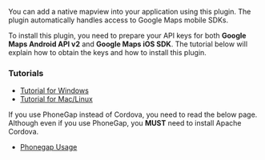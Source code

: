 You can add a native mapview into your application using this plugin.
The plugin automatically handles access to Google Maps mobile SDKs.

To install this plugin, you need to prepare your API keys for both **Google Maps Android API v2** and **Google Maps iOS SDK**.
The tutorial below will explain how to obtain the keys and how to install this plugin.

### Tutorials
* [Tutorial for Windows](./windows/cli/README.md)
* [Tutorial for Mac/Linux](./macosx/README.md)

If you use PhoneGap instead of Cordova, you need to read the below page.
Although even if you use PhoneGap, you **MUST** need to install Apache Cordova.
* [Phonegap Usage ](./phonegap/README.md)
